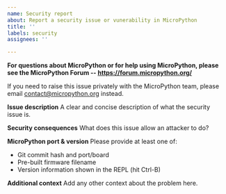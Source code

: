 ```yaml
---
name: Security report
about: Report a security issue or vunerability in MicroPython
title: ''
labels: security
assignees: ''

---
```


**For questions about MicroPython or for help using MicroPython, please see the MicroPython Forum -- https://forum.micropython.org/**

If you need to raise this issue privately with the MicroPython team, please email contact@micropython.org instead.

**Issue description**
A clear and concise description of what the security issue is.

**Security consequences**
What does this issue allow an attacker to do?

**MicroPython port & version**
Please provide at least one of:
 - Git commit hash and port/board
 - Pre-built firmware filename
 - Version information shown in the REPL (hit Ctrl-B)

**Additional context**
Add any other context about the problem here.
